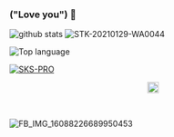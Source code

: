 ### ("Love you") 👋

<!--
**KURNIAW4TI/KURNIAW4TI** is a ✨ _special_ ✨ repository because its `README.md` (this file) appears on your GitHub profile.

Here are some ideas to get you started:

- 🔭 I’m currently working on ...
- 🌱 I’m currently learning ...
- 👯 I’m looking to collaborate on ...
- 🤔 I’m looking for help with ...
- 💬 Ask me about ...
- 📫 How to reach me: ...
- 😄 Pronouns: ...
- ⚡ Fun fact: ...
-->


![github stats](https://github-readme-stats.vercel.app/api?username=KURNIAW4TI&show_icons=true&theme=dark)
![STK-20210129-WA0044](https://user-images.githubusercontent.com/78569593/108427682-22c26180-7270-11eb-8c88-43b3c94cfc9c.JPG)

<img src="https://github-readme-stats.vercel.app/api/top-langs/?username=storiku&layout=compact" alt="Top language">

<a href="https://github.com/KURNIAW4TI/sks-pro"><img title="SKS-PRO" src="https://github-readme-stats.vercel.app/api/pin/?username=KURNIAW4TI&repo=SKS-PRO&theme=vision-friendly-dark"></a>
<p align="center">
<a href="https://www.facebook.com/munir.amkay"><img src="https://image.flaticon.com/icons/svg/174/174848.svg" alt="alt text" width="20" height="20"></a>

&nbsp;&nbsp;     &nbsp;&nbsp;    &nbsp;&nbsp;   &nbsp;&nbsp;   &nbsp;&nbsp;

![FB_IMG_16088226689950453](https://user-images.githubusercontent.com/78569593/108432638-48069e00-7277-11eb-8d64-a2b73e6f57e7.jpg)
